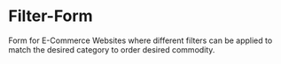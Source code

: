 # Filter-Form
Form for E-Commerce Websites where different filters can be applied to match the desired category to order desired commodity.
